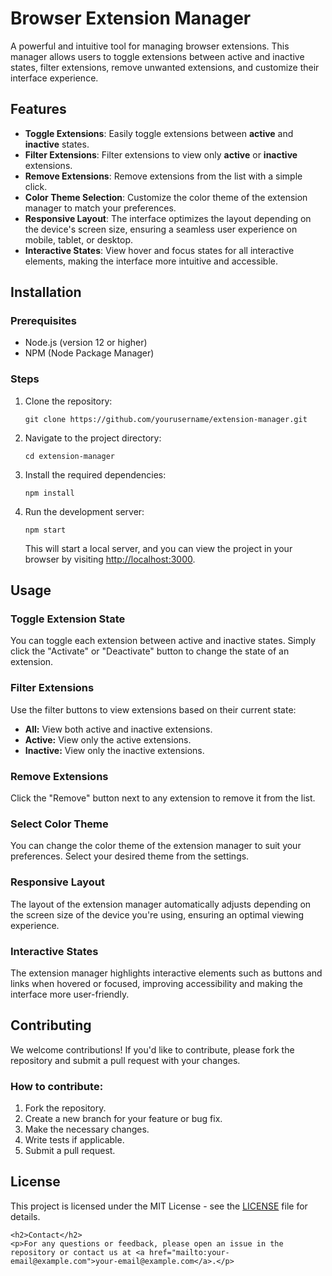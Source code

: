<!DOCTYPE html>
<html lang="en">
<head>
    <meta charset="UTF-8">
    <meta name="viewport" content="width=device-width, initial-scale=1.0">
</head>
<body>
    <h1>Browser Extension Manager</h1>
    <p>A powerful and intuitive tool for managing browser extensions. This manager allows users to toggle extensions between active and inactive states, filter extensions, remove unwanted extensions, and customize their interface experience.</p>
    <h2>Features</h2>
    <ul>
        <li><strong>Toggle Extensions</strong>: Easily toggle extensions between <strong>active</strong> and <strong>inactive</strong> states.</li>
        <li><strong>Filter Extensions</strong>: Filter extensions to view only <strong>active</strong> or <strong>inactive</strong> extensions.</li>
        <li><strong>Remove Extensions</strong>: Remove extensions from the list with a simple click.</li>
        <li><strong>Color Theme Selection</strong>: Customize the color theme of the extension manager to match your preferences.</li>
        <li><strong>Responsive Layout</strong>: The interface optimizes the layout depending on the device's screen size, ensuring a seamless user experience on mobile, tablet, or desktop.</li>
        <li><strong>Interactive States</strong>: View hover and focus states for all interactive elements, making the interface more intuitive and accessible.</li>
    </ul>
    <h2>Installation</h2>
    <h3>Prerequisites</h3>
    <ul>
        <li>Node.js (version 12 or higher)</li>
        <li>NPM (Node Package Manager)</li>
    </ul>
    <h3>Steps</h3>
    <ol>
        <li>Clone the repository:
            <pre><code>git clone https://github.com/yourusername/extension-manager.git</code></pre>
        </li>
        <li>Navigate to the project directory:
            <pre><code>cd extension-manager</code></pre>
        </li>
        <li>Install the required dependencies:
            <pre><code>npm install</code></pre>
        </li>
        <li>Run the development server:
            <pre><code>npm start</code></pre>
            <p>This will start a local server, and you can view the project in your browser by visiting <a href="http://localhost:3000" target="_blank">http://localhost:3000</a>.</p>
        </li>
    </ol>
    <h2>Usage</h2>
    <h3>Toggle Extension State</h3>
    <p>You can toggle each extension between active and inactive states. Simply click the "Activate" or "Deactivate" button to change the state of an extension.</p>
    <h3>Filter Extensions</h3>
    <p>Use the filter buttons to view extensions based on their current state:</p>
    <ul>
        <li><strong>All:</strong> View both active and inactive extensions.</li>
        <li><strong>Active:</strong> View only the active extensions.</li>
        <li><strong>Inactive:</strong> View only the inactive extensions.</li>
    </ul>
    <h3>Remove Extensions</h3>
    <p>Click the "Remove" button next to any extension to remove it from the list.</p>
    <h3>Select Color Theme</h3>
    <p>You can change the color theme of the extension manager to suit your preferences. Select your desired theme from the settings.</p>
    <h3>Responsive Layout</h3>
    <p>The layout of the extension manager automatically adjusts depending on the screen size of the device you're using, ensuring an optimal viewing experience.</p>
    <h3>Interactive States</h3>
    <p>The extension manager highlights interactive elements such as buttons and links when hovered or focused, improving accessibility and making the interface more user-friendly.</p>
    <h2>Contributing</h2>
    <p>We welcome contributions! If you'd like to contribute, please fork the repository and submit a pull request with your changes.</p>
    <h3>How to contribute:</h3>
    <ol>
        <li>Fork the repository.</li>
        <li>Create a new branch for your feature or bug fix.</li>
        <li>Make the necessary changes.</li>
        <li>Write tests if applicable.</li>
        <li>Submit a pull request.</li>
    </ol>
    <h2>License</h2>
    <p>This project is licensed under the MIT License - see the <a href="LICENSE" target="_blank">LICENSE</a> file for details.</p>

    <h2>Contact</h2>
    <p>For any questions or feedback, please open an issue in the repository or contact us at <a href="mailto:your-email@example.com">your-email@example.com</a>.</p>

</body>
</html>
